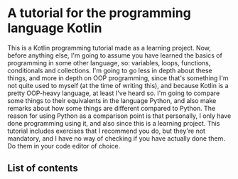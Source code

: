 # A tutorial for the programming language Kotlin

This is a Kotlin programming tutorial made as a learning project. Now, before anything else, I'm going to assume you have learned the
basics of programming in some other language, so: variables, loops, functions, conditionals and collections. I'm going to go less in depth about these 
things, and more in depth on OOP programming, since that's something I'm not quite used to myself (at the time of writing this), and because 
Kotlin is a pretty OOP-heavy language, at least I've heard so. I'm going to compare some things to their equivalents in the language Python, and also
make remarks about how some things are different compared to Python. The reason for using Python as a comparison point is that personally, I only
have done programming using it, and also since this is a learning project. This tutorial includes exercises that I recommend you do, but they're not 
mandatory, and I have no way of checking if you have actually done them. Do them in your code editor of choice.

## List of contents